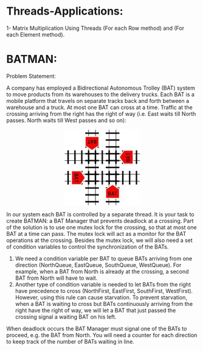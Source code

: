 # Threads-Applications:

1- Matrix Multiplication Using Threads (For each Row method) and (For each Element method).


# BATMAN:

Problem Statement:

A company has employed a Bidirectional Autonomous Trolley (BAT) system to move products from its
warehouses to the delivery trucks. Each BAT is a mobile platform that travels on separate tracks back
and forth between a warehouse and a truck. At most one BAT can cross at a time. Traffic at the
crossing arriving from the right has the right of way (i.e. East waits till North passes. North waits till
West passes and so on):

<p align="center"><img align="center" src ="https://github.com/mohamed-said-ibrahem/Threads-Applications/blob/master/BATMAN/image.png" /></p>


In our system each BAT is controlled by a separate thread. It is your task to create BATMAN: a BAT
Manager that prevents deadlock at a crossing. Part of the solution is to use one mutex lock for the
crossing, so that at most one BAT at a time can pass. The mutex lock will act as a monitor for the
BAT operations at the crossing. Besides the mutex lock, we will also need a set of condition variables
to control the synchronization of the BATs.

1. We need a condition variable per BAT to queue BATs arriving from one direction
(NorthQueue, EastQueue, SouthQueue, WestQueue). For example, when a BAT from North is
already at the crossing, a second BAT from North will have to wait.
2. Another type of condition variable is needed to let BATs from the right have precedence to cross
(NorthFirst, EastFirst, SouthFirst, WestFirst). However, using this rule can cause starvation. To
prevent starvation, when a BAT is waiting to cross but BATs continuously arriving from the right
have the right of way, we will let a BAT that just passed the crossing signal a waiting BAT on
his left.

When deadlock occurs the BAT Manager must signal one of the BATs to proceed, e.g. the BAT from
North. You will need a counter for each direction to keep track of the number of BATs waiting in line.

